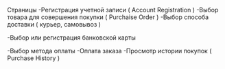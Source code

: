 Страницы
-Регистрация учетной записи ( Account Registration )
-Выбор товара для совершения покупки ( Purchaise Order )
-Выбор способа доставки ( курьер, самовывоз )

-Выбор или регистрация банковской карты

-Выбор метода оплаты
-Оплата заказа
-Просмотр истории покупок ( Purchase History )
 




